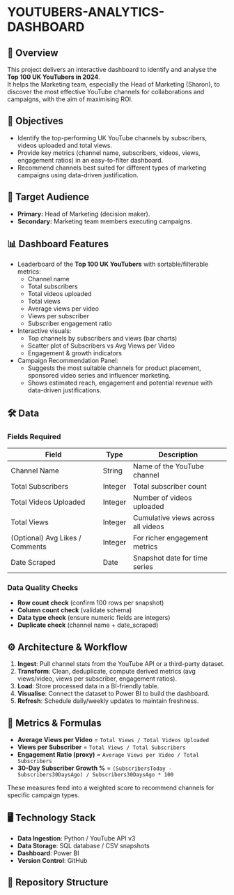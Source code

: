 # YOUTUBERS-ANALYTICS-DASHBOARD


## 📌 Overview
This project delivers an interactive dashboard to identify and analyse the **Top 100 UK YouTubers in 2024**.  
It helps the Marketing team, especially the Head of Marketing (Sharon), to discover the most effective YouTube channels for collaborations and campaigns, with the aim of maximising ROI.

## 🎯 Objectives
- Identify the top-performing UK YouTube channels by subscribers, videos uploaded and total views.
- Provide key metrics (channel name, subscribers, videos, views, engagement ratios) in an easy-to-filter dashboard.
- Recommend channels best suited for different types of marketing campaigns using data-driven justification.

## 👥 Target Audience
- **Primary:** Head of Marketing (decision maker).
- **Secondary:** Marketing team members executing campaigns.

## 📊 Dashboard Features
- Leaderboard of the **Top 100 UK YouTubers** with sortable/filterable metrics:
  - Channel name  
  - Total subscribers  
  - Total videos uploaded  
  - Total views  
  - Average views per video  
  - Views per subscriber  
  - Subscriber engagement ratio  
- Interactive visuals:
  - Top channels by subscribers and views (bar charts)
  - Scatter plot of Subscribers vs Avg Views per Video
  - Engagement & growth indicators
- Campaign Recommendation Panel:
  - Suggests the most suitable channels for product placement, sponsored video series and influencer marketing.
  - Shows estimated reach, engagement and potential revenue with data-driven justifications.

## 🛠️ Data
### Fields Required
| Field | Type | Description |
|-------|------|-------------|
| Channel Name | String | Name of the YouTube channel |
| Total Subscribers | Integer | Total subscriber count |
| Total Videos Uploaded | Integer | Number of videos uploaded |
| Total Views | Integer | Cumulative views across all videos |
| (Optional) Avg Likes / Comments | Integer | For richer engagement metrics |
| Date Scraped | Date | Snapshot date for time series |

### Data Quality Checks
- **Row count check** (confirm 100 rows per snapshot)
- **Column count check** (validate schema)
- **Data type check** (ensure numeric fields are integers)
- **Duplicate check** (channel name + date_scraped)

## ⚙️ Architecture & Workflow
1. **Ingest**: Pull channel stats from the YouTube API or a third-party dataset.
2. **Transform**: Clean, deduplicate, compute derived metrics (avg views/video, views per subscriber, engagement ratios).
3. **Load**: Store processed data in a BI-friendly table.
4. **Visualise**: Connect the dataset to Power BI to build the dashboard.
5. **Refresh**: Schedule daily/weekly updates to maintain freshness.


## 📐 Metrics & Formulas
- **Average Views per Video** = `Total Views / Total Videos Uploaded`
- **Views per Subscriber** = `Total Views / Total Subscribers`
- **Engagement Ratio (proxy)** = `Average Views per Video / Total Subscribers`
- **30-Day Subscriber Growth %** = `(SubscribersToday - Subscribers30DaysAgo) / Subscribers30DaysAgo * 100`

These measures feed into a weighted score to recommend channels for specific campaign types.

## 🖥️ Technology Stack
- **Data Ingestion**: Python / YouTube API v3  
- **Data Storage**: SQL database / CSV snapshots  
- **Dashboard**: Power BI  
- **Version Control**: GitHub  

## 📂 Repository Structure

